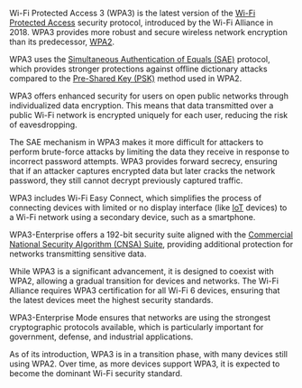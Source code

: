 Wi-Fi Protected Access 3 (WPA3) is the latest version of the [Wi-Fi Protected Access](../protocols/wpa.md) security protocol, introduced by the Wi-Fi Alliance in 2018. WPA3 provides more robust and secure wireless network encryption than its predecessor, [WPA2](../protocols/wpa2.md).

WPA3 uses the [Simultaneous Authentication of Equals (SAE)](../protocols/sae.md) protocol, which provides stronger protections against offline dictionary attacks compared to the [Pre-Shared Key (PSK)](../cryptography/psk.md) method used in WPA2.

WPA3 offers enhanced security for users on open public networks through individualized data encryption. This means that data transmitted over a public Wi-Fi network is encrypted uniquely for each user, reducing the risk of eavesdropping.

The SAE mechanism in WPA3 makes it more difficult for attackers to perform brute-force attacks by limiting the data they receive in response to incorrect password attempts. WPA3 provides forward secrecy, ensuring that if an attacker captures encrypted data but later cracks the network password, they still cannot decrypt previously captured traffic.

WPA3 includes Wi-Fi Easy Connect, which simplifies the process of connecting devices with limited or no display interface (like [IoT](../terms/iot.md) devices) to a Wi-Fi network using a secondary device, such as a smartphone.

WPA3-Enterprise offers a 192-bit security suite aligned with the [Commercial National Security Algorithm (CNSA) Suite](../cryptography/cnsa.md), providing additional protection for networks transmitting sensitive data.

While WPA3 is a significant advancement, it is designed to coexist with WPA2, allowing a gradual transition for devices and networks. The Wi-Fi Alliance requires WPA3 certification for all Wi-Fi 6 devices, ensuring that the latest devices meet the highest security standards.

WPA3-Enterprise Mode ensures that networks are using the strongest cryptographic protocols available, which is particularly important for government, defense, and industrial applications.

As of its introduction, WPA3 is in a transition phase, with many devices still using WPA2. Over time, as more devices support WPA3, it is expected to become the dominant Wi-Fi security standard.
